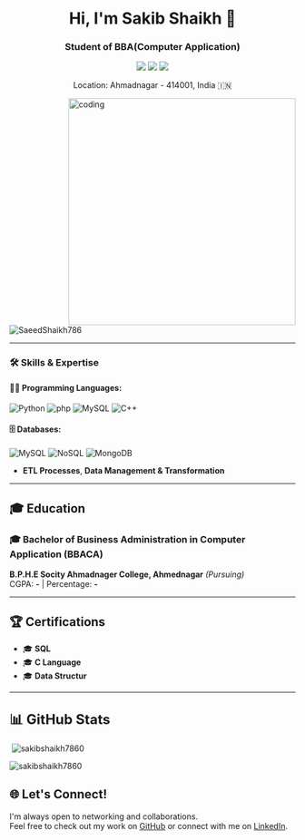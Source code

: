<h1 align="center">Hi, I'm Sakib Shaikh 👋</h1>
<h3 align="center">Student of BBA(Computer Application)</h3>
<p align="center">
  <a href="mailto:sakibshaikh0784@gmail.com"><img src="https://img.shields.io/badge/Email-sakibshaikh0784@gmail.com-red?style=flat-square&logo=gmail"></a>
  <a href="https://www.linkedin.com/in/sakib-shaikh-aa970a2a0/"><img src="https://img.shields.io/badge/SakibShaikh-blue?style=flat-square&logo=linkedin"></a>
  <a href="https://github.com/sakibshaikh7860"><img src="https://img.shields.io/badge/GitHub-sakibshaikh7860-black?style=flat-square&logo=github"></a>
</p>

<p align="center">Location: Ahmadnagar - 414001, India 🇮🇳</p>

<img align="right" alt="coding" width="400" src="https://user-images.githubusercontent.com/55389276/140866485-8fb1c876-9a8f-4d6a-98dc-08c4981eaf70.gif">

<p align="left"> <img src="https://komarev.com/ghpvc/?username=sakibshaikh7860&label=Profile%20views&color=0e75b6&style=flat" alt="SaeedShaikh786" /> </p>

---

### 🛠️ Skills & Expertise

#### 👨‍💻 Programming Languages:
![Python](https://img.shields.io/badge/Python-3776AB?style=flat-square&logo=python&logoColor=white)
![php](https://img.shields.io/badge/php-4a5f9d?style=flat-square&logo=php&logoColor=white)
![MySQL](https://img.shields.io/badge/MySQL-4479A1?style=flat-square&logo=mysql&logoColor=white)
![C++](https://img.shields.io/badge/C++-00599C?style=flat-round&logo=&logocolor=white)

#### 🗄️ Databases:
![MySQL](https://img.shields.io/badge/MySQL-4479A1?style=flat-square&logo=mysql&logoColor=white)
![NoSQL](https://img.shields.io/badge/NoSQL-4a5f9d?style=flat-square)
![MongoDB](https://img.shields.io/badge/MongoDB-4EA94B?style=flat-square&logo=mongodb&logoColor=white)
- **ETL Processes**, **Data Management & Transformation**

---

## 🎓 Education

### 🎓 Bachelor of Business Administration in Computer Application (BBACA)  
**B.P.H.E Socity Ahmadnager College, Ahmednagar** *(Pursuing)*  
CGPA: **-** | Percentage: **-**

---

## 🏆 Certifications

- 🎓 **SQL** 
- 🎓 **C Language**
- 🎓 **Data Structur**

---
## <font size="5">📊 GitHub Stats</font>
<p>&nbsp;<img align="center" src="https://github-readme-stats.vercel.app/api?username=sakibshaikh7860&show_icons=true&locale=en" alt="sakibshaikh7860" /></p>

<p><img align="center" src="https://github-readme-streak-stats.herokuapp.com/?user=sakibshaikh7860&" alt="sakibshaikh7860" /></p>



## 🌐 Let's Connect!
I'm always open to networking and collaborations.  
Feel free to check out my work on [GitHub](https://github.com/sakibshaikh7860) or connect with me on [LinkedIn](https://www.linkedin.com/in/sakib-shaikh-aa970a2a0/).

